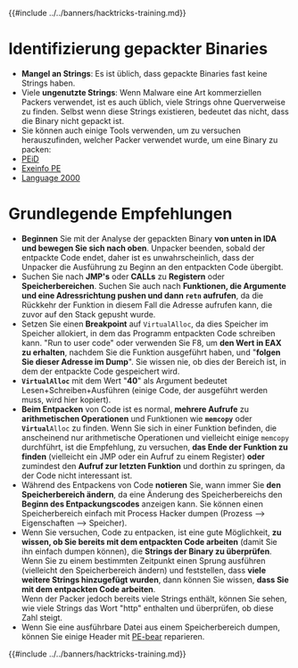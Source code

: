 {{#include ../../banners/hacktricks-training.md}}

# Identifizierung gepackter Binaries

- **Mangel an Strings**: Es ist üblich, dass gepackte Binaries fast keine Strings haben.
- Viele **ungenutzte Strings**: Wenn Malware eine Art kommerziellen Packers verwendet, ist es auch üblich, viele Strings ohne Querverweise zu finden. Selbst wenn diese Strings existieren, bedeutet das nicht, dass die Binary nicht gepackt ist.
- Sie können auch einige Tools verwenden, um zu versuchen herauszufinden, welcher Packer verwendet wurde, um eine Binary zu packen:
- [PEiD](http://www.softpedia.com/get/Programming/Packers-Crypters-Protectors/PEiD-updated.shtml)
- [Exeinfo PE](http://www.softpedia.com/get/Programming/Packers-Crypters-Protectors/ExEinfo-PE.shtml)
- [Language 2000](http://farrokhi.net/language/)

# Grundlegende Empfehlungen

- **Beginnen** Sie mit der Analyse der gepackten Binary **von unten in IDA und bewegen Sie sich nach oben**. Unpacker beenden, sobald der entpackte Code endet, daher ist es unwahrscheinlich, dass der Unpacker die Ausführung zu Beginn an den entpackten Code übergibt.
- Suchen Sie nach **JMP's** oder **CALLs** zu **Registern** oder **Speicherbereichen**. Suchen Sie auch nach **Funktionen, die Argumente und eine Adressrichtung pushen und dann `retn` aufrufen**, da die Rückkehr der Funktion in diesem Fall die Adresse aufrufen kann, die zuvor auf den Stack gepusht wurde.
- Setzen Sie einen **Breakpoint** auf `VirtualAlloc`, da dies Speicher im Speicher allokiert, in dem das Programm entpackten Code schreiben kann. "Run to user code" oder verwenden Sie F8, um **den Wert in EAX zu erhalten**, nachdem Sie die Funktion ausgeführt haben, und "**folgen Sie dieser Adresse im Dump**". Sie wissen nie, ob dies der Bereich ist, in dem der entpackte Code gespeichert wird.
- **`VirtualAlloc`** mit dem Wert "**40**" als Argument bedeutet Lesen+Schreiben+Ausführen (einige Code, der ausgeführt werden muss, wird hier kopiert).
- **Beim Entpacken** von Code ist es normal, **mehrere Aufrufe** zu **arithmetischen Operationen** und Funktionen wie **`memcopy`** oder **`Virtual`**`Alloc` zu finden. Wenn Sie sich in einer Funktion befinden, die anscheinend nur arithmetische Operationen und vielleicht einige `memcopy` durchführt, ist die Empfehlung, zu versuchen, **das Ende der Funktion zu finden** (vielleicht ein JMP oder ein Aufruf zu einem Register) **oder** zumindest den **Aufruf zur letzten Funktion** und dorthin zu springen, da der Code nicht interessant ist.
- Während des Entpackens von Code **notieren** Sie, wann immer Sie **den Speicherbereich ändern**, da eine Änderung des Speicherbereichs den **Beginn des Entpackungscodes** anzeigen kann. Sie können einen Speicherbereich einfach mit Process Hacker dumpen (Prozess --> Eigenschaften --> Speicher).
- Wenn Sie versuchen, Code zu entpacken, ist eine gute Möglichkeit, **zu wissen, ob Sie bereits mit dem entpackten Code arbeiten** (damit Sie ihn einfach dumpen können), die **Strings der Binary zu überprüfen**. Wenn Sie zu einem bestimmten Zeitpunkt einen Sprung ausführen (vielleicht den Speicherbereich ändern) und feststellen, dass **viele weitere Strings hinzugefügt wurden**, dann können Sie wissen, **dass Sie mit dem entpackten Code arbeiten**.\
Wenn der Packer jedoch bereits viele Strings enthält, können Sie sehen, wie viele Strings das Wort "http" enthalten und überprüfen, ob diese Zahl steigt.
- Wenn Sie eine ausführbare Datei aus einem Speicherbereich dumpen, können Sie einige Header mit [PE-bear](https://github.com/hasherezade/pe-bear-releases/releases) reparieren.

{{#include ../../banners/hacktricks-training.md}}
